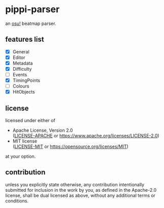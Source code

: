 # pippi-parser

an [osu!](https://osu.ppy.sh) beatmap parser.

## features list

- [x] General
- [x] Editor
- [x] Metadata
- [x] Difficulty
- [ ] Events
- [x] TimingPoints
- [ ] Colours
- [x] HitObjects
	
## license

licensed under either of

*   Apache License, Version 2.0  
    ([LICENSE-APACHE](LICENSE-APACHE) or https://www.apache.org/licenses/LICENSE-2.0)
*   MIT license  
	([LICENSE-MIT](LICENSE-MIT) or https://opensource.org/licenses/MIT)

at your option.

## contribution

unless you explicitly state otherwise, any contribution intentionally submitted
for inclusion in the work by you, as defined in the Apache-2.0 license, shall
be dual licensed as above, without any additional terms or conditions.
